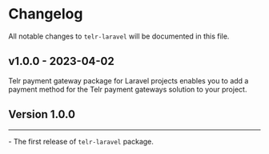 # Changelog

All notable changes to `telr-laravel` will be documented in this file.

## v1.0.0 - 2023-04-02

Telr payment gateway package for Laravel projects enables you to add a payment method for the Telr payment gateways solution to your project.

## Version 1.0.0

<hr>
- The first release of <code>telr-laravel</code> package.